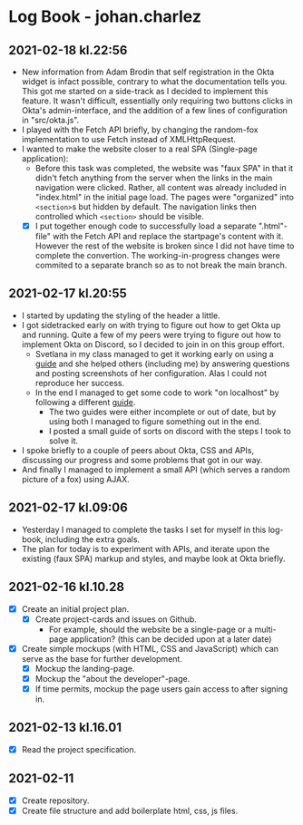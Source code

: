 # Log Book - johan.charlez
## 2021-02-18 kl.22:56
  - New information from Adam Brodin that self registration in the Okta widget is infact possible, contrary to what the documentation tells you. This got me started on a side-track as I decided to implement this feature. It wasn't difficult, essentially only requiring two buttons clicks in Okta's admin-interface, and the addition of a few lines of configuration in "src/okta.js".
  - I played with the Fetch API briefly, by changing the random-fox implementation to use Fetch instead of XMLHttpRequest.
  - I wanted to make the website closer to a real SPA (Single-page application):
    - Before this task was completed, the website was "faux SPA" in that it didn't fetch anything from the server when the links in the main navigation were clicked. Rather, all content was already included in "index.html" in the initial page load. The pages were "organized" into `<section>`s but hidden by default. The navigation links then controlled which `<section>` should be visible.
    - [x] I put together enough code to successfully load a separate ".html"-file" with the Fetch API and replace the startpage's content with it. However the rest of the website is broken since I did not have time to complete the convertion. The working-in-progress changes were commited to a separate branch so as to not break the main branch.
## 2021-02-17 kl.20:55
  - I started by updating the styling of the header a little.
  - I got sidetracked early on with trying to figure out how to get Okta up and running. Quite a few of my peers were trying to figure out how to implement Okta on Discord, so I decided to join in on this group effort.
    - Svetlana in my class managed to get it working early on using a [guide](https://developer.okta.com/blog/2018/06/08/add-authentication-to-any-web-page-in-10-minutes) and she helped others (including me) by answering questions and posting screenshots of her configuration.
    Alas I could not reproduce her success.
    - In the end I managed to get some code to work "on localhost" by following a different [guide](https://developer.okta.com/code/javascript/okta_sign-in_widget/).
      - The two guides were either incomplete or out of date, but by using both I managed to figure something out in the end.
      - I posted a small guide of sorts on discord with the steps I took to solve it.
  - I spoke briefly to a couple of peers about Okta, CSS and APIs, discussing our progress and some problems that got in our way.
  - And finally I managed to implement a small API (which serves a random picture of a fox) using AJAX.
## 2021-02-17 kl.09:06
- Yesterday I managed to complete the tasks I set for myself in this log-book, including the extra goals.
- The plan for today is to experiment with APIs, and iterate upon the existing (faux SPA) markup and styles, and maybe look at Okta briefly.
## 2021-02-16 kl.10.28
- [x] Create an initial project plan.
  - [x] Create project-cards and issues on Github.
    - For example, should the website be a single-page or a multi-page application? (this can be decided upon at a later date)
- [x] Create simple mockups (with HTML, CSS and JavaScript) which can serve as the base for further development.
  - [x] Mockup the landing-page.
  - [x] Mockup the "about the developer"-page.
  - [x] If time permits, mockup the page users gain access to after signing in.
## 2021-02-13 kl.16.01
- [x] Read the project specification.
## 2021-02-11
- [x] Create repository.
- [x] Create file structure and add boilerplate html, css, js files.
